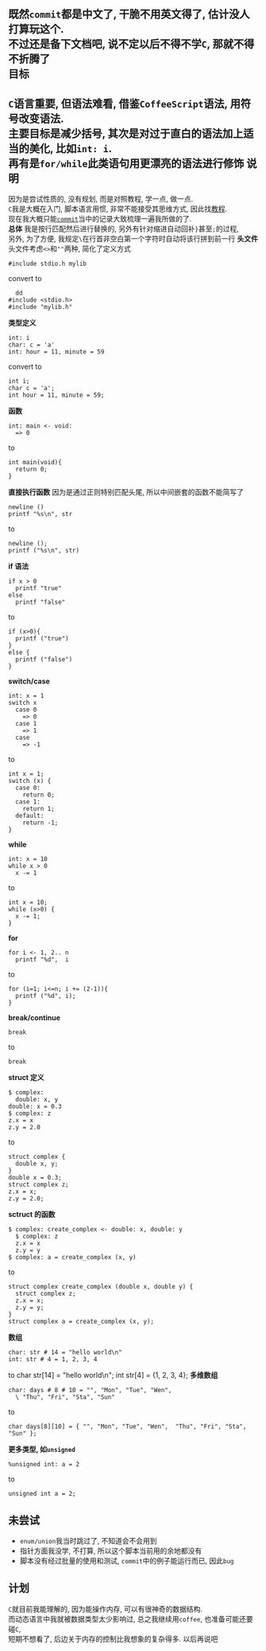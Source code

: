 既然`commit`都是中文了, 干脆不用英文得了, 估计没人打算玩这个.  
不过还是备下文档吧, 说不定以后不得不学`C`, 那就不得不折腾了  
目标
--
`C`语言重要, 但语法难看, 借鉴`CoffeeScript`语法, 用符号改变语法.  
主要目标是减少括号, 其次是对过于直白的语法加上适当的美化, 比如`int: i`.  
再有是`for/while`此类语句用更漂亮的语法进行修饰
说明
--
因为是尝试性质的, 没有规划, 而是对照教程, 学一点, 做一点.  
`C`我是大概在入门, 脚本语言用惯, 非常不能接受其思维方式, 因此找[教程][ln 1].  
现在我大概只能[`commit`][ln 2]当中的记录大致梳理一遍我所做的了.  
**总体**
我是按行匹配然后进行替换的, 另外有针对缩进自动回补`}`甚至`;`的过程,  
另外, 为了方便, 我规定`\`在行首非空白第一个字符时自动将该行拼到前一行
**头文件**
头文件考虑`<>`和`""`两种, 简化了定义方式

    #include stdio.h mylib
 convert to
 
      dd
    #include <stdio.h>
    #include "mylib.h"
**类型定义**

    int: i
    char: c = 'a'
    int: hour = 11, minute = 59
 convert to
 
    int i;
    char c = 'a';
    int hour = 11, minute = 59;
 **函数**
 
    int: main <- void:
      => 0
to

    int main(void){
      return 0;
    }
**直接执行函数**
因为是通过正则特别匹配头尾, 所以中间嵌套的函数不能简写了

    newline ()
    printf "%s\n", str
to

    newline ();
    printf ("%s\n", str)
**if 语法**
    
    if x > 0
      printf "true"
    else
      printf "false"
to

    if (x>0){
      printf ("true")
    }
    else {
      printf ("false")
    }
 **switch/case**
 
    int: x = 1
    switch x
      case 0
        => 0
      case 1
        => 1
      case
        => -1
to

    int x = 1;
    switch (x) {
      case 0:
        return 0;
      case 1:
        return 1;
      default:
        return -1;
    }
**while**
    
    int: x = 10
    while x > 0
      x -= 1
to

    int x = 10;
    while (x>0) {
      x -= 1;
    }
**for**
    
    for i <- 1, 2.. n
      printf "%d",  i
to

    for (i=1; i<=n; i += (2-1)){
      printf ("%d", i);
    }
**break/continue**
    
    break
to

    break
**struct 定义**

    $ complex:
      double: x, y
    double: x = 0.3
    $ complex: z
    z.x = x
    z.y = 2.0
to

    struct complex {
      double x, y;
    }
    double x = 0.3;
    struct complex z;
    z.x = x;
    z.y = 2.0;
**sctruct 的函数**

    $ complex: create_complex <- double: x, double: y
      $ complex: z
      z.x = x
      z.y = y
    $ complex: a = create_complex (x, y)
to
    
    struct complex create_complex (double x, double y) {
      struct complex z;
      z.x = x;
      z.y = y;
    }
    struct complex a = create_complex (x, y);
**数组**

    char: str # 14 = "hello world\n"
    int: str # 4 = 1, 2, 3, 4
to
    char str[14] = "hello world\n";
    int str[4] = {1, 2, 3, 4};
**多维数组**

    char: days # 8 # 10 = "", "Mon", "Tue", "Wen",
      \ "Thu", "Fri", "Sta", "Sun"
to

    char days[8][10] = { "", "Mon", "Tue", "Wen",  "Thu", "Fri", "Sta", "Sun" };
**更多类型, 如`unsigned`**
    
    %unsigned int: a = 2
to

    unsigned int a = 2;
未尝试
--
* `enum/union`我当时跳过了, 不知道会不会用到
* 指针方面我没学, 不打算, 所以这个脚本当前用的余地都没有
* 脚本没有经过批量的使用和测试, `commit`中的例子能运行而已, 因此`bug`

计划
--
`C`就目前我能理解的, 因为能操作内存, 可以有很神奇的数据结构.  
而动态语言中我就被数据类型太少影响过, 总之我继续用`coffee`, 也准备可能还要碰`C`,  
短期不想看了, 后边关于内存的控制比我想象的复杂得多. 以后再说吧

[ln 1]:(http://learn.akae.cn/media/index.html)
[ln 2]:(https://github.com/jiyinyiyong/clear_converter/commits/master/)